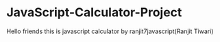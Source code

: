 # JavaScript-Calculator-Project
Hello friends this is javascript calculator by ranjit7javascript(Ranjit Tiwari)
